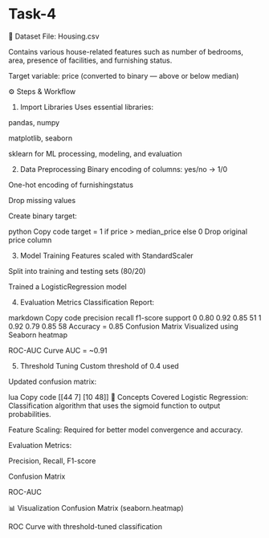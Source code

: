 # Task-4
📂 Dataset
File: Housing.csv

Contains various house-related features such as number of bedrooms, area, presence of facilities, and furnishing status.

Target variable: price (converted to binary — above or below median)

⚙️ Steps & Workflow
1. Import Libraries
Uses essential libraries:

pandas, numpy

matplotlib, seaborn

sklearn for ML processing, modeling, and evaluation

2. Data Preprocessing
Binary encoding of columns: yes/no → 1/0

One-hot encoding of furnishingstatus

Drop missing values

Create binary target:

python
Copy code
target = 1 if price > median_price else 0
Drop original price column

3. Model Training
Features scaled with StandardScaler

Split into training and testing sets (80/20)

Trained a LogisticRegression model

4. Evaluation Metrics
Classification Report:

markdown
Copy code
             precision    recall  f1-score   support
         0       0.80      0.92      0.85        51
         1       0.92      0.79      0.85        58
     Accuracy = 0.85
Confusion Matrix
Visualized using Seaborn heatmap

ROC-AUC Curve
AUC = ~0.91

5. Threshold Tuning
Custom threshold of 0.4 used

Updated confusion matrix:

lua
Copy code
[[44  7]
 [10 48]]
🧠 Concepts Covered
Logistic Regression: Classification algorithm that uses the sigmoid function to output probabilities.

Feature Scaling: Required for better model convergence and accuracy.

Evaluation Metrics:

Precision, Recall, F1-score

Confusion Matrix

ROC-AUC

📊 Visualization
Confusion Matrix (seaborn.heatmap)

ROC Curve with threshold-tuned classification
